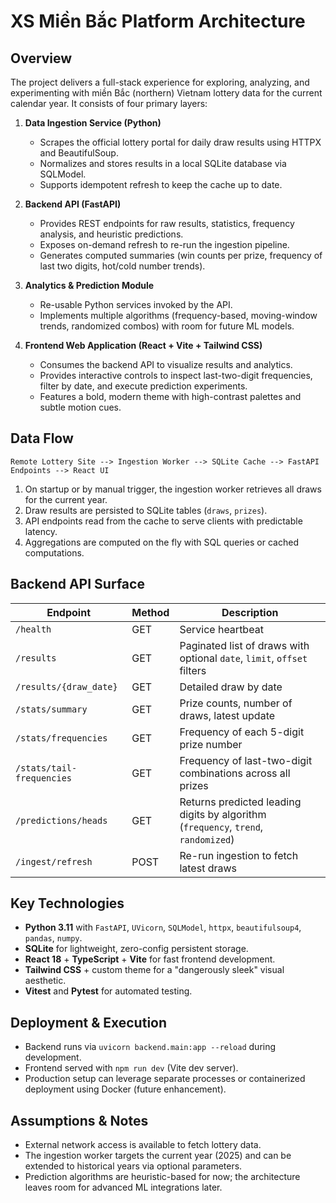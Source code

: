 # XS Miền Bắc Platform Architecture

## Overview
The project delivers a full-stack experience for exploring, analyzing, and experimenting with miền Bắc (northern) Vietnam lottery data for the current calendar year. It consists of four primary layers:

1. **Data Ingestion Service (Python)**
   - Scrapes the official lottery portal for daily draw results using HTTPX and BeautifulSoup.
   - Normalizes and stores results in a local SQLite database via SQLModel.
   - Supports idempotent refresh to keep the cache up to date.

2. **Backend API (FastAPI)**
   - Provides REST endpoints for raw results, statistics, frequency analysis, and heuristic predictions.
   - Exposes on-demand refresh to re-run the ingestion pipeline.
   - Generates computed summaries (win counts per prize, frequency of last two digits, hot/cold number trends).

3. **Analytics & Prediction Module**
   - Re-usable Python services invoked by the API.
   - Implements multiple algorithms (frequency-based, moving-window trends, randomized combos) with room for future ML models.

4. **Frontend Web Application (React + Vite + Tailwind CSS)**
   - Consumes the backend API to visualize results and analytics.
   - Provides interactive controls to inspect last-two-digit frequencies, filter by date, and execute prediction experiments.
   - Features a bold, modern theme with high-contrast palettes and subtle motion cues.

## Data Flow

```
Remote Lottery Site --> Ingestion Worker --> SQLite Cache --> FastAPI Endpoints --> React UI
```

1. On startup or by manual trigger, the ingestion worker retrieves all draws for the current year.
2. Draw results are persisted to SQLite tables (`draws`, `prizes`).
3. API endpoints read from the cache to serve clients with predictable latency.
4. Aggregations are computed on the fly with SQL queries or cached computations.

## Backend API Surface

| Endpoint | Method | Description |
| --- | --- | --- |
| `/health` | GET | Service heartbeat |
| `/results` | GET | Paginated list of draws with optional `date`, `limit`, `offset` filters |
| `/results/{draw_date}` | GET | Detailed draw by date |
| `/stats/summary` | GET | Prize counts, number of draws, latest update |
| `/stats/frequencies` | GET | Frequency of each 5-digit prize number |
| `/stats/tail-frequencies` | GET | Frequency of last-two-digit combinations across all prizes |
| `/predictions/heads` | GET | Returns predicted leading digits by algorithm (`frequency`, `trend`, `randomized`) |
| `/ingest/refresh` | POST | Re-run ingestion to fetch latest draws |

## Key Technologies

- **Python 3.11** with `FastAPI`, `UVicorn`, `SQLModel`, `httpx`, `beautifulsoup4`, `pandas`, `numpy`.
- **SQLite** for lightweight, zero-config persistent storage.
- **React 18** + **TypeScript** + **Vite** for fast frontend development.
- **Tailwind CSS** + custom theme for a "dangerously sleek" visual aesthetic.
- **Vitest** and **Pytest** for automated testing.

## Deployment & Execution

- Backend runs via `uvicorn backend.main:app --reload` during development.
- Frontend served with `npm run dev` (Vite dev server).
- Production setup can leverage separate processes or containerized deployment using Docker (future enhancement).

## Assumptions & Notes

- External network access is available to fetch lottery data.
- The ingestion worker targets the current year (2025) and can be extended to historical years via optional parameters.
- Prediction algorithms are heuristic-based for now; the architecture leaves room for advanced ML integrations later.
